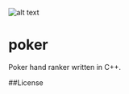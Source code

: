 ![alt text](http://donnemartin.com/wp-content/uploads/2014/10/poker_cover.jpg)

poker
============

Poker hand ranker written in C++.

##License

    